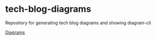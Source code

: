 # tech-blog-diagrams
Repository for generating tech blog diagrams and showing diagram-cli

[Diagrams](./diagrams/README.md)
